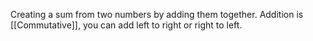 Creating a sum from two numbers by adding them together.
Addition is [[Commutative]], you can add left to right or right to left.